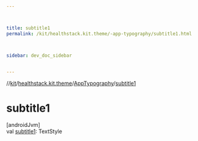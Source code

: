 ```yaml
---



title: subtitle1
permalink: /kit/healthstack.kit.theme/-app-typography/subtitle1.html



sidebar: dev_doc_sidebar


---
```




//[kit](/kit.html)/[healthstack.kit.theme](../index.html)/[AppTypography](index.html)/[subtitle1](subtitle1.html)



# subtitle1



[androidJvm]\
val [subtitle1](subtitle1.html): TextStyle






